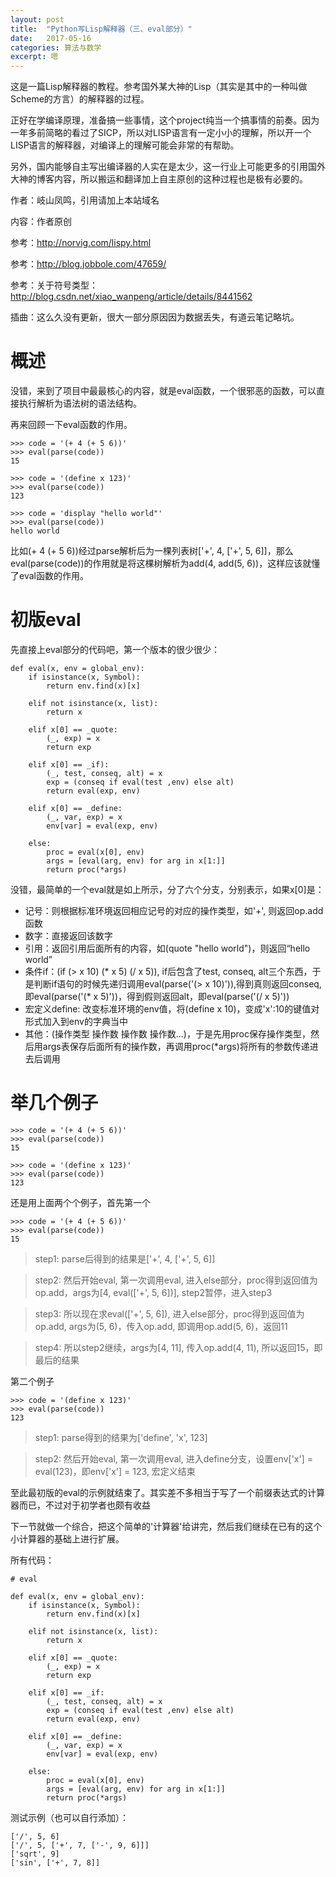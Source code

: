 ```yaml
---
layout: post
title:  "Python写Lisp解释器（三、eval部分）"
date:   2017-05-16
categories: 算法与数学
excerpt: 嗯
---
```


这是一篇Lisp解释器的教程。参考国外某大神的Lisp（其实是其中的一种叫做Scheme的方言）的解释器的过程。

正好在学编译原理，准备搞一些事情，这个project纯当一个搞事情的前奏。因为一年多前简略的看过了SICP，所以对LISP语言有一定小小的理解，所以开一个LISP语言的解释器，对编译上的理解可能会非常的有帮助。

另外，国内能够自主写出编译器的人实在是太少，这一行业上可能更多的引用国外大神的博客内容，所以搬运和翻译加上自主原创的这种过程也是极有必要的。

作者：岐山凤鸣，引用请加上本站域名

内容：作者原创

参考：http://norvig.com/lispy.html

参考：http://blog.jobbole.com/47659/

参考：关于符号类型：http://blog.csdn.net/xiao_wanpeng/article/details/8441562

插曲：这么久没有更新，很大一部分原因因为数据丢失，有道云笔记略坑。

# 概述

没错，来到了项目中最最核心的内容，就是eval函数，一个很邪恶的函数，可以直接执行解析为语法树的语法结构。

再来回顾一下eval函数的作用。

```
>>> code = '(+ 4 (+ 5 6))'
>>> eval(parse(code))
15

>>> code = '(define x 123)'
>>> eval(parse(code))
123

>>> code = 'display "hello world"'
>>> eval(parse(code))
hello world
```

比如(+ 4 (+ 5 6))经过parse解析后为一棵列表树['+', 4, ['+', 5, 6]]，那么eval(parse(code))的作用就是将这棵树解析为add(4, add(5, 6))，这样应该就懂了eval函数的作用。

# 初版eval

先直接上eval部分的代码吧，第一个版本的很少很少：

```
def eval(x, env = global_env):
	if isinstance(x, Symbol):
		return env.find(x)[x]

	elif not isinstance(x, list):
		return x

	elif x[0] == _quote:
		(_, exp) = x
		return exp
	
	elif x[0] == _if):
		(_, test, conseq, alt) = x
		exp = (conseq if eval(test ,env) else alt)
		return eval(exp, env)

	elif x[0] == _define:
		(_, var, exp) = x
		env[var] = eval(exp, env)

	else:
		proc = eval(x[0], env)
		args = [eval(arg, env) for arg in x[1:]]
		return proc(*args)
```

没错，最简单的一个eval就是如上所示，分了六个分支，分别表示，如果x[0]是：

* 记号：则根据标准环境返回相应记号的对应的操作类型，如'+', 则返回op.add函数
* 数字：直接返回该数字
* 引用：返回引用后面所有的内容，如(quote "hello world")，则返回“hello world”
* 条件if：(if (> x 10) (* x 5) (/ x 5)), if后包含了test, conseq, alt三个东西，于是判断if语句的时候先递归调用eval(parse('(> x 10)')),得到真则返回conseq, 即eval(parse('(* x 5)'))，得到假则返回alt，即eval(parse('(/ x 5)'))
* 宏定义define: 改变标准环境的env值，将(define x 10)，变成'x':10的键值对形式加入到env的字典当中
* 其他：(操作类型 操作数 操作数 操作数...)，于是先用proc保存操作类型，然后用args表保存后面所有的操作数，再调用proc(*args)将所有的参数传递进去后调用

# 举几个例子

```
>>> code = '(+ 4 (+ 5 6))'
>>> eval(parse(code))
15

>>> code = '(define x 123)'
>>> eval(parse(code))
123

```

还是用上面两个个例子，首先第一个

```
>>> code = '(+ 4 (+ 5 6))'
>>> eval(parse(code))
15
```

> step1: parse后得到的结果是['+', 4, ['+', 5, 6]]

> step2: 然后开始eval, 第一次调用eval, 进入else部分，proc得到返回值为op.add，args为[4, eval(['+', 5, 6])], step2暂停，进入step3

> step3: 所以现在求eval(['+', 5, 6]), 进入else部分，proc得到返回值为op.add, args为(5, 6)，传入op.add, 即调用op.add(5, 6)，返回11

> step4: 所以step2继续，args为[4, 11], 传入op.add(4, 11), 所以返回15，即最后的结果

第二个例子

```
>>> code = '(define x 123)'
>>> eval(parse(code))
123
```

> step1: parse得到的结果为['define', 'x', 123]

> step2: 然后开始eval, 第一次调用eval, 进入define分支，设置env['x'] = eval(123)，即env['x'] = 123, 宏定义结束

至此最初版的eval的示例就结束了。其实差不多相当于写了一个前缀表达式的计算器而已，不过对于初学者也颇有收益

下一节就做一个综合，把这个简单的'计算器'给讲完，然后我们继续在已有的这个小计算器的基础上进行扩展。

所有代码：

```
# eval

def eval(x, env = global_env):
	if isinstance(x, Symbol):
		return env.find(x)[x]

	elif not isinstance(x, list):
		return x

	elif x[0] == _quote:
		(_, exp) = x
		return exp
	
	elif x[0] == _if:
		(_, test, conseq, alt) = x
		exp = (conseq if eval(test ,env) else alt)
		return eval(exp, env)

	elif x[0] == _define:
		(_, var, exp) = x
		env[var] = eval(exp, env)

	else:
		proc = eval(x[0], env)
		args = [eval(arg, env) for arg in x[1:]]
		return proc(*args)
```

测试示例（也可以自行添加）：

```
['/', 5, 6]
['/', 5, ['+', 7, ['-', 9, 6]]]
['sqrt', 9]
['sin', ['+', 7, 8]]
```